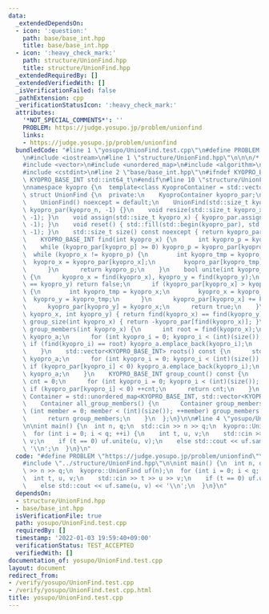 ```yaml
---
data:
  _extendedDependsOn:
  - icon: ':question:'
    path: base/base_int.hpp
    title: base/base_int.hpp
  - icon: ':heavy_check_mark:'
    path: structure/UnionFind.hpp
    title: structure/UnionFind.hpp
  _extendedRequiredBy: []
  _extendedVerifiedWith: []
  _isVerificationFailed: false
  _pathExtension: cpp
  _verificationStatusIcon: ':heavy_check_mark:'
  attributes:
    '*NOT_SPECIAL_COMMENTS*': ''
    PROBLEM: https://judge.yosupo.jp/problem/unionfind
    links:
    - https://judge.yosupo.jp/problem/unionfind
  bundledCode: "#line 1 \"yosupo/UnionFind.test.cpp\"\n#define PROBLEM \"https://judge.yosupo.jp/problem/unionfind\"\
    \n#include <iostream>\n#line 1 \"structure/UnionFind.hpp\"\n\n\n/* UnionFind */\n\
    #include <vector>\n#include <unordered_map>\n#include <algorithm>\n#include <initializer_list>\n\
    #include <cstdint>\n#line 2 \"base/base_int.hpp\"\n#ifndef KYOPRO_BASE_INT\n#define\
    \ KYOPRO_BASE_INT std::int64_t\n#endif\n#line 10 \"structure/UnionFind.hpp\"\n\
    \nnamespace kyopro {\n  template<class KyoproContainer = std::vector<int>>\n \
    \ struct UnionFind {\n  private:\n    KyoproContainer kyopro_par;\n  public:\n\
    \    UnionFind() noexcept = default;\n    UnionFind(std::size_t kyopro_n) noexcept:\
    \ kyopro_par(kyopro_n, -1) {}\n    void resize(std::size_t kyopro_x) { kyopro_par.resize(kyopro_x,\
    \ -1); }\n    void assign(std::size_t kyopro_x) { kyopro_par.assign(kyopro_x,\
    \ -1); }\n    void reset() { std::fill(std::begin(kyopro_par), std::end(kyopro_par),\
    \ -1); }\n    std::size_t size() const noexcept { return kyopro_par.size(); }\n\
    \    KYOPRO_BASE_INT find(int kyopro_x) {\n      int kyopro_p = kyopro_x;\n  \
    \    while (kyopro_par[kyopro_p] >= 0) kyopro_p = kyopro_par[kyopro_p];\n    \
    \  while (kyopro_x != kyopro_p) {\n        int kyopro_tmp = kyopro_x;\n      \
    \  kyopro_x = kyopro_par[kyopro_x];\n        kyopro_par[kyopro_tmp] = kyopro_p;\n\
    \      }\n      return kyopro_p;\n    }\n    bool unite(int kyopro_x, int kyopro_y)\
    \ {\n      kyopro_x = find(kyopro_x), kyopro_y = find(kyopro_y);\n      if (kyopro_x\
    \ == kyopro_y) return false;\n      if (kyopro_par[kyopro_x] > kyopro_par[kyopro_y])\
    \ {\n        int kyopro_tmp = kyopro_x;\n        kyopro_x = kyopro_y;\n      \
    \  kyopro_y = kyopro_tmp;\n      }\n      kyopro_par[kyopro_x] += kyopro_par[kyopro_y];\n\
    \      kyopro_par[kyopro_y] = kyopro_x;\n      return true;\n    }\n    bool same(int\
    \ kyopro_x, int kyopro_y) { return find(kyopro_x) == find(kyopro_y); }\n    KYOPRO_BASE_INT\
    \ group_size(int kyopro_x) { return -kyopro_par[find(kyopro_x)]; }\n    KyoproContainer\
    \ group_members(int kyopro_x) {\n      int root = find(kyopro_x);\n      KyoproContainer\
    \ kyopro_a;\n      for (int kyopro_i = 0; kyopro_i < (int)(size()); ++kyopro_i)\
    \ if (find(kyopro_i) == root) kyopro_a.emplace_back(kyopro_i);\n      return kyopro_a;\n\
    \    }\n    std::vector<KYOPRO_BASE_INT> roots() const {\n      std::vector<KYOPRO_BASE_INT>\
    \ kyopro_a;\n      for (int kyopro_i = 0; kyopro_i < (int)(size()); ++kyopro_i)\
    \ if (kyopro_par[kyopro_i] < 0) kyopro_a.emplace_back(kyopro_i);\n      return\
    \ kyopro_a;\n    }\n    KYOPRO_BASE_INT group_count() const {\n      KYOPRO_BASE_INT\
    \ cnt = 0;\n      for (int kyopro_i = 0; kyopro_i < (int)(size()); ++kyopro_i)\
    \ if (kyopro_par[kyopro_i] < 0) ++cnt;\n      return cnt;\n    }\n    template<class\
    \ Container = std::unordered_map<KYOPRO_BASE_INT, std::vector<KYOPRO_BASE_INT>>>\n\
    \    Container all_group_members() {\n      Container group_members;\n      for\
    \ (int member = 0; member < (int)(size()); ++member) group_members[find(member)].emplace_back(member);\n\
    \      return group_members;\n    }\n  };\n}\n\n#line 4 \"yosupo/UnionFind.test.cpp\"\
    \n\nint main() {\n  int n, q;\n  std::cin >> n >> q;\n  kyopro::UnionFind uf(n);\n\
    \  for (int i = 0; i < q; ++i) {\n    int t, u, v;\n    std::cin >> t >> u >>\
    \ v;\n    if (t == 0) uf.unite(u, v);\n    else std::cout << uf.same(u, v) <<\
    \ '\\n';\n  }\n}\n"
  code: "#define PROBLEM \"https://judge.yosupo.jp/problem/unionfind\"\n#include <iostream>\n\
    #include \"../structure/UnionFind.hpp\"\n\nint main() {\n  int n, q;\n  std::cin\
    \ >> n >> q;\n  kyopro::UnionFind uf(n);\n  for (int i = 0; i < q; ++i) {\n  \
    \  int t, u, v;\n    std::cin >> t >> u >> v;\n    if (t == 0) uf.unite(u, v);\n\
    \    else std::cout << uf.same(u, v) << '\\n';\n  }\n}\n"
  dependsOn:
  - structure/UnionFind.hpp
  - base/base_int.hpp
  isVerificationFile: true
  path: yosupo/UnionFind.test.cpp
  requiredBy: []
  timestamp: '2022-01-03 19:59:40+09:00'
  verificationStatus: TEST_ACCEPTED
  verifiedWith: []
documentation_of: yosupo/UnionFind.test.cpp
layout: document
redirect_from:
- /verify/yosupo/UnionFind.test.cpp
- /verify/yosupo/UnionFind.test.cpp.html
title: yosupo/UnionFind.test.cpp
---
```

